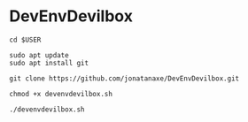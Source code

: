 # DevEnvDevilbox
```
cd $USER
```
```
sudo apt update
sudo apt install git
```
```
git clone https://github.com/jonatanaxe/DevEnvDevilbox.git
```
```
chmod +x devenvdevilbox.sh 
```
```
./devenvdevilbox.sh 
```
